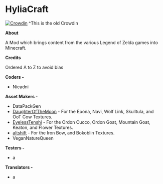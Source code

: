 # HyliaCraft
[![Crowdin](https://badges.crowdin.net/hyliacraft/localized.svg)](https://crowdin.com/project/hyliacraft)
^This is the old Crowdin 

**About**

A Mod which brings content from the various Legend of Zelda games into Minecraft.

**Credits**

Ordered A to Z to avoid bias

**Coders -**

* Nieadni

**Asset Makers -**

* DataPackGen
* [DaughterOfTheMoon](https://www.planetminecraft.com/member/daughterofthemoon/) - For the Epona, Navi, Wolf Link, Skulltula, and OoT Cow Textures.
* [EyelessTenshi](https://www.planetminecraft.com/member/eyelesstenshi/) - For the Ordon Cucco, Ordon Goat, Mountain Goat, Keaton, and Flower Textures.
* [altshift](https://www.planetminecraft.com/texture-pack/alt-s-zelda-pack/) - For the Iron Bow, and Bokoblin Textures.
* VeganNatureQueen

**Testers -**

* a

**Translators -**

* a